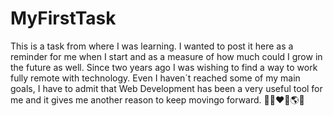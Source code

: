 # MyFirstTask
This is a task from where I was learning. I wanted to post it here as a reminder for me when I start and as a measure of how much could I grow in the future as well. Since two years ago I was wishing to find a way to work fully remote with technology. Even I haven´t reached some of my main goals, I have to admit that Web Development has been a very useful tool for me and it gives me another reason to keep movingo forward. 🙌🏻♥️🚀🌎👾
